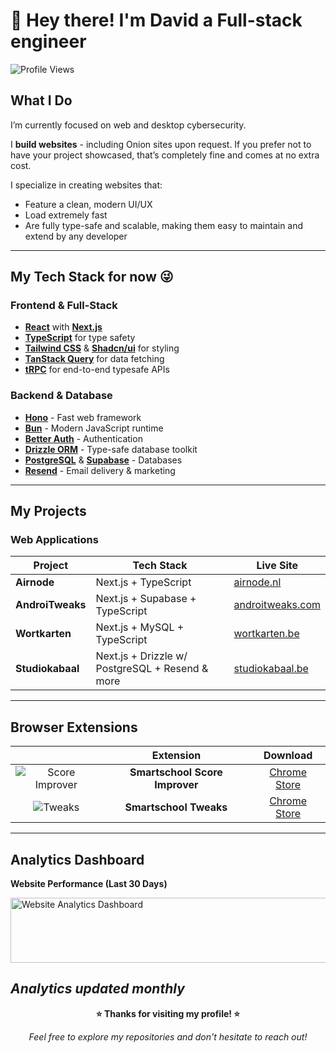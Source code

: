 # 👋 Hey there! I'm David a **Full-stack engineer**
![Profile Views](https://komarev.com/ghpvc/?username=alm0stethical)
## What I Do
I’m currently focused on web and desktop cybersecurity.

I **build websites** - including Onion sites upon request. If you prefer not to have your project showcased, that’s completely fine and comes at no extra cost.

I specialize in creating websites that:
* Feature a clean, modern UI/UX
* Load extremely fast
* Are fully type-safe and scalable, making them easy to maintain and extend by any developer
---
## My Tech Stack for now 😜
### **Frontend & Full-Stack**
- **[React](https://react.dev/)** with **[Next.js](https://nextjs.org/)**
- **[TypeScript](https://www.typescriptlang.org/)** for type safety
- **[Tailwind CSS](https://tailwindcss.com/)** & **[Shadcn/ui](https://ui.shadcn.com/)** for styling
- **[TanStack Query](https://tanstack.com/query)** for data fetching
- **[tRPC](https://trpc.io/)** for end-to-end typesafe APIs

### **Backend & Database**
- **[Hono](https://hono.dev/)** - Fast web framework
- **[Bun](https://bun.sh/)** - Modern JavaScript runtime
- **[Better Auth](https://www.better-auth.com/)** - Authentication
- **[Drizzle ORM](https://orm.drizzle.team/)** - Type-safe database toolkit
- **[PostgreSQL](https://www.postgresql.org/)** & **[Supabase](https://supabase.com/)** - Databases
- **[Resend](https://resend.com/)** - Email delivery & marketing

---
## My Projects
### **Web Applications**
| **Project** | **Tech Stack** | **Live Site** |
|----------------|-------------------|------------------|
| **Airnode** | Next.js + TypeScript | [airnode.nl](https://www.airnode.nl/) |
| **AndroiTweaks** | Next.js + Supabase + TypeScript | [androitweaks.com](https://androitweaks.com/) |
| **Wortkarten** | Next.js + MySQL + TypeScript | [wortkarten.be](https://wortkarten.be/) |
| **Studiokabaal** | Next.js + Drizzle w/ PostgreSQL + Resend & more | [studiokabaal.be](https://studiokabaal.be/) |
---

## Browser Extensions  
| | **Extension** | **Download** |
|:---:|:---:|:---:|
| ![Score Improver](https://lh3.googleusercontent.com/2-2N-4K953FHiEEDf9Caw_5teqPNkwZlRC7K7ahaT5P4qRaZLIc3izztXDRDhgsz4u6kt5tOg8B6612yY7f03uWNtw=s60) | **Smartschool Score Improver** | [Chrome Store](https://chromewebstore.google.com/detail/smartschool-score-improve/conifdhgbdkogpjbmjielkbciclfekif) |
| ![Tweaks](https://lh3.googleusercontent.com/cVMw3n8koHMVI3D5MoPvjci3UQvspBqZWkYoqZ-5mmd9pV9Co9r9wlJIJAKdKSA1fSi6_zOwZCQLtwYcYtkd2_n57Q=s60) | **Smartschool Tweaks** | [Chrome Store](https://chromewebstore.google.com/detail/smartschool-tweaks/nkapofkpgbkekifieeadkdnfnkbjpkpk) |

---

## Analytics Dashboard

**Website Performance (Last 30 Days)**

<img width="1212" height="104" alt="Website Analytics Dashboard" src="https://github.com/user-attachments/assets/5d92b22b-7f52-4cad-a0b0-261430b689b2" />

*Analytics updated monthly*
---
<div align="center">

**⭐ Thanks for visiting my profile! ⭐**

*Feel free to explore my repositories and don't hesitate to reach out!*

</div>
